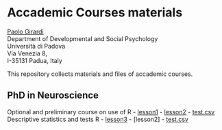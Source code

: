 Accademic Courses materials
=====================================================================================

[Paolo Girardi](mailto://paolo.girardi@unipd.it)  
     Department of Developmental and Social Psychology  
     Università di Padova  
     Via Venezia 8,  
     I-35131 Padua, Italy   

This repository collects materials and files of accademic courses.

PhD in Neuroscience
--------

Optional and preliminary course on use of R - [lesson1](https://github.com/Paolin83/Courses/blob/main/Phd_neuroscience/lesson1.pdf) - [lesson2](https://github.com/Paolin83/Courses/blob/main/Phd_neuroscience/lesson2.pdf) - [test.csv](https://github.com/Paolin83/Courses/blob/main/Phd_neuroscience/test.csv)  
Descriptive statistics and tests R - [lesson3](https://github.com/Paolin83/Courses/blob/main/Phd_neuroscience/lesson1.pdf) - [lesson2] - [test.csv](https://github.com/Paolin83/Courses/blob/main/Phd_neuroscience/cat_ex.xlsx)  


